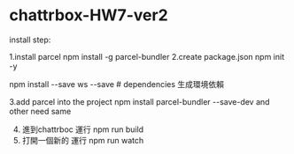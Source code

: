 # chattrbox-HW7-ver2

install step:

1.install parcel
npm install -g parcel-bundler
2.create package.json
npm init -y

npm install --save ws
--save # dependencies 生成環境依賴

3.add parcel into the project
npm install parcel-bundler --save-dev
and other need same


4. 進到chattrboc 運行
npm run build
5. 打開一個新的 運行
npm run watch
